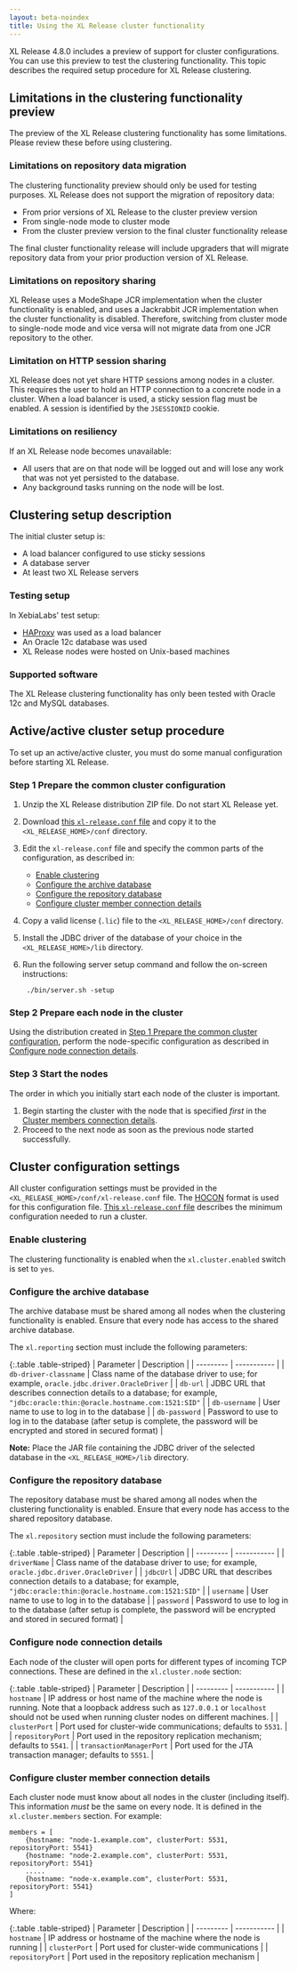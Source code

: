 ```yaml
---
layout: beta-noindex
title: Using the XL Release cluster functionality
---
```


XL Release 4.8.0 includes a preview of support for cluster configurations. You can use this preview to test the clustering functionality. This topic describes the required setup procedure for XL Release clustering.

## Limitations in the clustering functionality preview

The preview of the XL Release clustering functionality has some limitations. Please review these before using clustering.

### Limitations on repository data migration

The clustering functionality preview should only be used for testing purposes. XL Release does not support the migration of repository data:

* From prior versions of XL Release to the cluster preview version
* From single-node mode to cluster mode
* From the cluster preview version to the final cluster functionality release

The final cluster functionality release will include upgraders that will migrate repository data from your prior production version of XL Release.

### Limitations on repository sharing

XL Release uses a ModeShape JCR implementation when the cluster functionality is enabled, and uses a Jackrabbit JCR implementation when the cluster functionality is disabled. Therefore, switching from cluster mode to single-node mode and vice versa will not migrate data from one JCR repository to the other.

### Limitation on HTTP session sharing

XL Release does not yet share HTTP sessions among nodes in a cluster. This requires the user to hold an HTTP connection to a concrete node in a cluster. When a load balancer is used, a sticky session flag must be enabled. A session is identified by the `JSESSIONID` cookie.

### Limitations on resiliency

If an XL Release node becomes unavailable:

* All users that are on that node will be logged out and will lose any work that was not yet persisted to the database.
* Any background tasks running on the node will be lost.

## Clustering setup description

The initial cluster setup is:

* A load balancer configured to use sticky sessions
* A database server
* At least two XL Release servers

### Testing setup

In XebiaLabs' test setup: 

* [HAProxy](http://www.haproxy.org/) was used as a load balancer
* An Oracle 12c database was used
* XL Release nodes were hosted on Unix-based machines

### Supported software

The XL Release clustering functionality has only been tested with Oracle 12c and MySQL databases.

## Active/active cluster setup procedure

To set up an active/active cluster, you must do some manual configuration before starting XL Release.

### Step 1 Prepare the common cluster configuration

1. Unzip the XL Release distribution ZIP file. Do not start XL Release yet.
1. Download [this `xl-release.conf` file](cluster/xl-release.conf) and copy it to the `<XL_RELEASE_HOME>/conf` directory.
1. Edit the `xl-release.conf` file and specify the common parts of the configuration, as described in:
    * [Enable clustering](#enable-clustering)
    * [Configure the archive database](#configure-the-archive-database)
    * [Configure the repository database](#configure-the-repository-database)
    * [Configure cluster member connection details](#configure-cluster-member-connection-details)
1. Copy a valid license (`.lic`) file to the `<XL_RELEASE_HOME>/conf` directory.
1. Install the JDBC driver of the database of your choice in the `<XL_RELEASE_HOME>/lib` directory.
1. Run the following server setup command and follow the on-screen instructions:

        ./bin/server.sh -setup

### Step 2 Prepare each node in the cluster

Using the distribution created in [Step 1 Prepare the common cluster configuration](#step-1-prepare-the-common-cluster-configuration), perform the node-specific configuration as described in [Configure node connection details](#configure-node-connection-details).

### Step 3 Start the nodes

The order in which you initially start each node of the cluster is important.

1. Begin starting the cluster with the node that is specified *first* in the [Cluster members connection details](#cluster-members-connection-details).
1. Proceed to the next node as soon as the previous node started successfully.       

## Cluster configuration settings

All cluster configuration settings must be provided in the `<XL_RELEASE_HOME>/conf/xl-release.conf` file. The [HOCON](https://github.com/typesafehub/config/blob/master/HOCON.md) format is used for this configuration file. [This `xl-release.conf` file](cluster/xl-release.conf) describes the minimum configuration needed to run a cluster.

### Enable clustering

The clustering functionality is enabled when the `xl.cluster.enabled` switch is set to `yes`. 

### Configure the archive database

The archive database must be shared among all nodes when the clustering functionality is enabled. Ensure that every node has access to the shared archive database.

The `xl.reporting` section must include the following parameters:

{:.table .table-striped}
| Parameter | Description |
| --------- | ----------- |
| `db-driver-classname` | Class name of the database driver to use; for example, `oracle.jdbc.driver.OracleDriver` |
| `db-url` | JDBC URL that describes connection details to a database; for example, `"jdbc:oracle:thin:@oracle.hostname.com:1521:SID"` |
| `db-username` | User name to use to log in to the database |
| `db-password` | Password to use to log in to the database (after setup is complete, the password will be encrypted and stored in secured format) |

**Note:** Place the JAR file containing the JDBC driver of the selected database in the `<XL_RELEASE_HOME>/lib` directory.

### Configure the repository database

The repository database must be shared among all nodes when the clustering functionality is enabled. Ensure that every node has access to the shared repository database.

The `xl.repository` section must include the following parameters:

{:.table .table-striped}
| Parameter | Description |
| --------- | ----------- |
| `driverName` | Class name of the database driver to use; for example, `oracle.jdbc.driver.OracleDriver` |
| `jdbcUrl` | JDBC URL that describes connection details to a database; for example, `"jdbc:oracle:thin:@oracle.hostname.com:1521:SID"` |
| `username` | User name to use to log in to the database |
| `password` | Password to use to log in to the database (after setup is complete, the password will be encrypted and stored in secured format) |

### Configure node connection details

Each node of the cluster will open ports for different types of incoming TCP connections. These are defined in the `xl.cluster.node` section:

{:.table .table-striped}
| Parameter | Description |
| --------- | ----------- |
| `hostname` | IP address or host name of the machine where the node is running. Note that a loopback address such as `127.0.0.1` or `localhost` should not be used when running cluster nodes on different machines. |
| `clusterPort` | Port used for cluster-wide communications; defaults to `5531`. |
| `repositoryPort` | Port used in the repository replication mechanism; defaults to `5541`. |
| `transactionManagerPort` | Port used for the JTA transaction manager; defaults to `5551`. |

### Configure cluster member connection details

Each cluster node must know about all nodes in the cluster (including itself). This information *must* be the same on every node. It is defined in the `xl.cluster.members` section. For example:

    members = [
        {hostname: "node-1.example.com", clusterPort: 5531, repositoryPort: 5541}
        {hostname: "node-2.example.com", clusterPort: 5531, repositoryPort: 5541}
        .....
        {hostname: "node-x.example.com", clusterPort: 5531, repositoryPort: 5541}
    ]

Where:

{:.table .table-striped}
| Parameter | Description |
| --------- | ----------- |
| `hostname` | IP address or hostname of the machine where the node is running |
| `clusterPort` | Port used for cluster-wide communications |
| `repositoryPort` | Port used in the repository replication mechanism |
